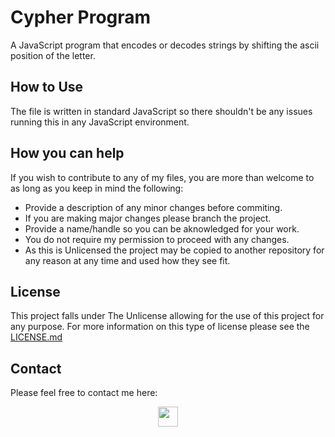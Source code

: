 # Cypher Program

A JavaScript program that encodes or decodes strings by shifting the ascii position of the letter.

## How to Use

The file is written in standard JavaScript so there shouldn't be any issues running this in any JavaScript environment. 

## How you can help

If you wish to contribute to any of my files, you are more than welcome to as long as you keep in mind the following:
 - Provide a description of any minor changes before commiting.
 - If you are making major changes please branch the project.
 - Provide a name/handle so you can be aknowledged for your work.
 - You do not require my permission to proceed with any changes.
 - As this is Unlicensed the project may be copied to another repository for any reason at any time and used how they see fit.

## License

This project falls under The Unlicense allowing for the use of this project for any purpose. For more information on this type of license please see the [LICENSE.md](https://github.com/alexhill-coder/javascript-management/blob/master/LICENSE.md)

## Contact

Please feel free to contact me here:
<p align=center>
<a href="https://www.linkedin.com/in/alex-hill-webdeveloper">
<img src="https://img.shields.io/badge/-@alex hill webdeveloper-blue?style=for-the-badge&logo=Linkedin&logoColor=white&link=https://www.linkedin.com/in/alex-hill-webdeveloper/" height=32/>
</a>
</p>
